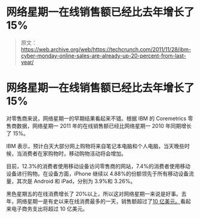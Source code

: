 # 网络星期一在线销售额已经比去年增长了 15%

> 原文：<https://web.archive.org/web/https://techcrunch.com/2011/11/28/ibm-cyber-monday-online-sales-are-already-up-20-percent-from-last-year/>

# 网络星期一在线销售额已经比去年增长了 15%

对零售商来说，网络星期一的早期结果看起来不错。根据 IBM 的 Coremetrics 零售商数据，网络星期一 2011 年的在线销售额已经比网络星期一 2010 年同期增长了 15%。

IBM 表示，预计白天大部分网上购物将来自笔记本电脑和个人电脑，当天晚些时候，当消费者在家购物时，移动购物活动将会增加。

目前，12.3%的消费者使用移动设备访问零售商的网站，7.4%的消费者使用移动设备进行购物。在设备方面，iPhone 继续以 4.88%的份额领先于所有移动设备流量，其次是 Android 和 iPad，分别为 3.9%和 3.26%。

黑色星期五的在线消费增长了 20%以上，所以这对网络星期一来说是好事。去年，网络星期一是有史以来在线消费最多的一天，销售额超过了[10 亿美元。](https://web.archive.org/web/20230404181902/https://techcrunch.com/2010/12/01/record-breaking-cyber-monday-surpasses-1-billion-in-u-s-online-spending/)看起来电子商务支出将超过 10 亿美元。